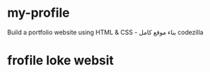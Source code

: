 # my-profile
Build a portfolio website using HTML &amp; CSS - بناء موقع كامل codezilla
# frofile loke websit
